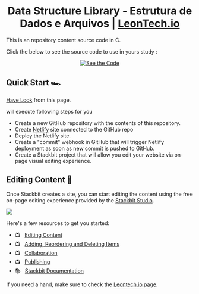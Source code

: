 <h1 align=center>Data Structure Library - Estrutura de Dados e Arquivos | <a target="_blank" href="https://leontech.io" rel="nofollow">LeonTech.io</a> </h1>


This is an repository content source code in C.

Click the below to see the source code to use in yours study :

<p align="center">
  <a href="https://github.com/Lefeldiman/data-structure-library/tree/master/src"><img alt="See the Code" src="https://assets.stackbit.com/badge/create-with-stackbit.svg"/></a>
</p>


## Quick Start 🏎

[Have Look](https://github.com/Lefeldiman/data-structure-library/tree/master/src) from this page.

will execute following steps for you

- Create a new GitHub repository with the contents of this repository.
- Create [Netlify](https://www.netlify.com) site connected to the GitHub repo
- Deploy the Netlify site.
- Create a "commit" webhook in GitHub that will trigger Netlify deployment as
  soon as new commit is pushed to GitHub.
- Create a Stackbit project that will allow you edit your website via on-page
  visual editing experience.


## Editing Content 📝

Once Stackbit creates a site, you can start editing the content using the free
on-page editing experience provided by the [Stackbit Studio](https://stackbit.com?utm_source=project-readme&utm_medium=referral&utm_campaign=user_themes).

[![](https://i3.ytimg.com/vi/zd9lGRLVDm4/hqdefault.jpg)](https://stackbit.link/project-readme-lead-video)

Here's a few resources to get you started:

- 📺 &nbsp; [Editing Content](https://stackbit.link/project-readme-editing-video)
- 📺 &nbsp; [Adding, Reordering and Deleting Items](https://stackbit.link/project-readme-adding-video)
- 📺 &nbsp; [Collaboration](https://stackbit.link/project-readme-collaboration-video)
- 📺 &nbsp; [Publishing](https://stackbit.link/project-readme-publishing-video)
- 📚 &nbsp; [Stackbit Documentation](https://stackbit.link/project-readme-documentation)

If you need a hand, make sure to check the [Leontech.io page](https://blog.leontech.io).
